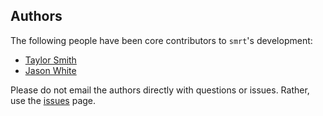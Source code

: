 ## Authors

The following people have been core contributors to `smrt`'s development:

  * [Taylor Smith](https://github.com/tgsmith61591)
  * [Jason White](https://github.com/jasonw247)

Please do not email the authors directly with questions or issues. Rather, use
the [issues](https://github.com/tgsmith61591/smrt/issues) page.
